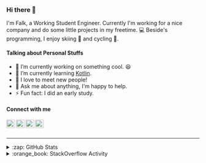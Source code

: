 ### Hi there 👋

I'm Falk, a Working Student Engineer. Currently I'm working for a nice company and do some little projects in my freetime. :computer: Beside's programming, I enjoy skiing :ski: and cycling :bicyclist:.

#### Talking about Personal Stuffs

- 🔭 I’m currently working on something cool. :laughing:
- 🌱 I’m currently learning [Kotlin][kotlin].
- 👯 I love to meet new people!
- 💬 Ask me about anything, I'm happy to help.
- ⚡ Fun fact: I did an early study.

#### Connect with me

[<img align="left" alt="LinkedIn" width="22px" src="https://cdn.jsdelivr.net/npm/simple-icons@v3/icons/linkedin.svg" />][linkedin]
[<img align="left" alt="GitHub" width="22px" src="https://cdn.jsdelivr.net/npm/simple-icons@v3/icons/github.svg" />][github]
[<img align="left" alt="GitLab" width="22px" src="https://cdn.jsdelivr.net/npm/simple-icons@v3/icons/gitlab.svg" />][gitlab]
[<img align="left" alt="Stack Overflow" width="22px" src="https://cdn.jsdelivr.net/npm/simple-icons@v3/icons/stackoverflow.svg" />][stackoverflow]

<br />
<br />

---

<details>
  <summary>:zap: GitHub Stats</summary>
  
  [![Flaxel's github stats](https://github-readme-stats.vercel.app/api?username=flaxel&include_all_commits=true)][github]
</details>

<details>
  <summary>:orange_book: StackOverflow Activity</summary>
  
  <!-- STACKOVERFLOW:START -->
- [Answer by flaxel for Cannot push updated file to remote git repository](https://stackoverflow.com/questions/63999516/cannot-push-updated-file-to-remote-git-repository/64000006#64000006)
- [Answer by flaxel for PrintWriter constructors](https://stackoverflow.com/questions/63999111/printwriter-constructors/63999334#63999334)
- [Answer by flaxel for Java Command Line Arguments Print](https://stackoverflow.com/questions/63998935/java-command-line-arguments-print/63999149#63999149)
- [Answer by flaxel for Java Stream: How to avoid add null value in Collectors.toList()?](https://stackoverflow.com/questions/63991118/java-stream-how-to-avoid-add-null-value-in-collectors-tolist/63991234#63991234)
- [Answer by flaxel for Reading stdin results in an infinite loop in Intellj](https://stackoverflow.com/questions/63990746/reading-stdin-results-in-an-infinite-loop-in-intellj/63991121#63991121)
<!-- STACKOVERFLOW:END -->
</details>

[stackoverflow]: https://stackoverflow.com/users/10951752/flaxel
[gitlab]: https://gitlab.com/flaxel
[github]: https://github.com/flaxel
[linkedin]: https://www.linkedin.com/in/falk-p-b457211a0/
[kotlin]: https://kotlinlang.org/

